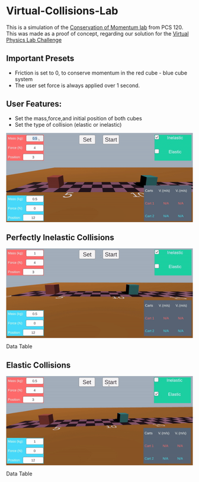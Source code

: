 # Virtual-Collisions-Lab
 This is a simulation of the [Conservation of Momentum lab](https://www.physics.ryerson.ca/sites/default/files/PCS120_ConsOfMomentum.pdf) from PCS 120.<br>
This was made as a proof of concept, regarding our solution for the [Virtual Physics Lab Challenge](https://www.ryerson.ca/ceie/the-design-challenge/)<br>

## Important Presets

- Friction is set to 0, to conserve momentum in the red cube - blue cube system
- The user set force is always applied over 1 second. 

## User Features:

- Set the mass,force,and initial position of both cubes
- Set the type of collision (elastic or inelastic)

<p align="center" style="vertical-align: top; position: relative" >
<img align="top" style="vertical-align:top" src="https://github.com/rajatKumar2000/Virtual-Collisions-Lab/blob/master/Media/UI_settings.gif" width="600"/>

</p>

## Perfectly Inelastic Collisions

<p align="center" style="vertical-align: top; position: relative" >
<img align="top" style="vertical-align:top" src="https://github.com/rajatKumar2000/Virtual-Collisions-Lab/blob/master/Media/Inelastic_collision.gif" width="600"/>

</p>
Data Table

## Elastic Collisions

<p align="center" style="vertical-align: top; position: relative" >
<img align="top" style="vertical-align:top" src="https://github.com/rajatKumar2000/Virtual-Collisions-Lab/blob/master/Media/elastic_collision.gif" width="600"/>

</p>
Data Table

